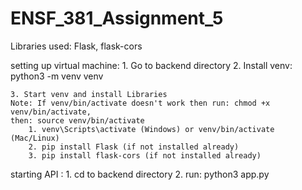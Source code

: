 # ENSF_381_Assignment_5

Libraries used:
Flask, flask-cors

setting up virtual machine: 
    1. Go to backend directory
    2. Install venv: python3 -m venv venv

    3. Start venv and install Libraries
    Note: If venv/bin/activate doesn't work then run: chmod +x venv/bin/activate, 
    then: source venv/bin/activate
        1. venv\Scripts\activate (Windows) or venv/bin/activate (Mac/Linux)
        2. pip install Flask (if not installed already)
        3. pip install flask-cors (if not installed already)

starting API : 
    1. cd to backend directory
    2. run: python3 app.py